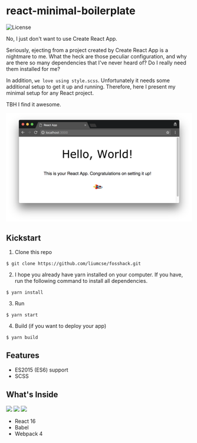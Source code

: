 # react-minimal-boilerplate

![License](https://camo.githubusercontent.com/cf76db379873b010c163f9cf1b5de4f5730b5a67/68747470733a2f2f6261646765732e66726170736f66742e636f6d2f6f732f6d69742f6d69742e7376673f763d313032)

No, I just don't want to use Create React App.

Seriously, ejecting from a project created by Create React App is a nightmare to me. What the heck are those peculiar configuration, and why are there so many dependencies that I've never heard of? Do I really need them installed for me?

In addition, `we love using style.scss`. Unfortunately it needs some additional setup to get it up and running. Therefore, here I present my minimal setup for any React project.

TBH I find it awesome.

<img src="./docs/screenshot.png" />

## Kickstart

1. Clone this repo

```
$ git clone https://github.com/liumcse/fosshack.git
```

2. I hope you already have yarn installed on your computer. If you have, run the following command to install all dependencies.

```
$ yarn install
```

3. Run

```
$ yarn start
```

4. Build (if you want to deploy your app)

```
$ yarn build
```

## Features

- ES2015 (ES6) support
- SCSS

## What's Inside

<img width="30%" src="https://upload.wikimedia.org/wikipedia/commons/thumb/a/a7/React-icon.svg/1024px-React-icon.svg.png" />
<img width="30%" src="https://github.com/babel/logo/raw/master/babel.png" />
<img width="30%" src="https://raw.githubusercontent.com/webpack/media/master/logo/icon.png" />

- React 16
- Babel
- Webpack 4